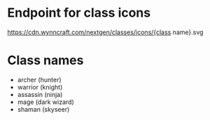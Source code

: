 # Endpoint for class icons

https://cdn.wynncraft.com/nextgen/classes/icons/{class name}.svg

# Class names

- archer (hunter)
- warrior (knight)
- assassin (ninja)
- mage (dark wizard)
- shaman (skyseer)